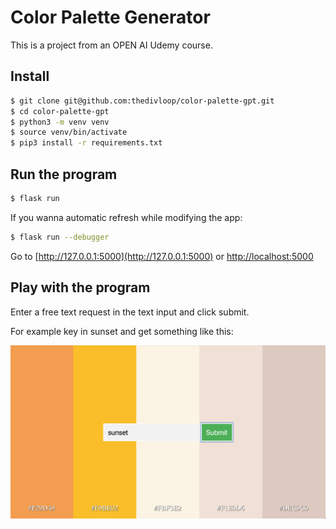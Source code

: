 # Color Palette Generator

This is a project from an OPEN AI Udemy course.

## Install

```bash
$ git clone git@github.com:thedivloop/color-palette-gpt.git
$ cd color-palette-gpt
$ python3 -m venv venv
$ source venv/bin/activate
$ pip3 install -r requirements.txt
```

## Run the program

```bash
$ flask run
```

If you wanna automatic refresh while modifying the app:

```bash
$ flask run --debugger
```

Go to [http://127.0.0.1:5000](http://127.0.0.1:5000) or [http://localhost:5000](http://localhost:5000)

## Play with the program

Enter a free text request in the text input and click submit.

For example key in sunset and get something like this:

![Sunset](sunset.png)
